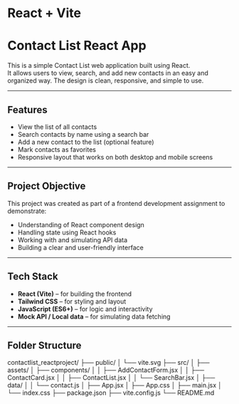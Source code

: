 # React + Vite

# Contact List React App

This is a simple Contact List web application built using React.  
It allows users to view, search, and add new contacts in an easy and organized way. The design is clean, responsive, and simple to use.

---

## Features

- View the list of all contacts  
- Search contacts by name using a search bar  
- Add a new contact to the list (optional feature)  
- Mark contacts as favorites  
- Responsive layout that works on both desktop and mobile screens  

---

## Project Objective

This project was created as part of a frontend development assignment to demonstrate:

- Understanding of React component design  
- Handling state using React hooks  
- Working with and simulating API data  
- Building a clear and user-friendly interface  

---

## Tech Stack

- **React (Vite)** – for building the frontend  
- **Tailwind CSS** – for styling and layout  
- **JavaScript (ES6+)** – for logic and interactivity  
- **Mock API / Local data** – for simulating data fetching  

---

## Folder Structure

contactlist_reactproject/
├── public/
│ └── vite.svg
├── src/
│ ├── assets/
│ ├── components/
│ │ ├── AddContactForm.jsx
│ │ ├── ContactCard.jsx
│ │ ├── ContactList.jsx
│ │ └── SearchBar.jsx
│ ├── data/
│ │ └── contact.js
│ ├── App.jsx
│ ├── App.css
│ ├── main.jsx
│ └── index.css
├── package.json
├── vite.config.js
└── README.md
